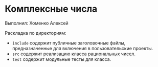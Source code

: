# Комплексные числа

Выполнил: Хоменко Алексей

Раскладка по директориям:

  - `include` содержит публичные заголовочные файлы, предназначенные для
    включения в пользовательские проекты.
  - `src` содержит реализацию класса рациональных чисел.
  - `test` содержит модульные тесты для класса.
